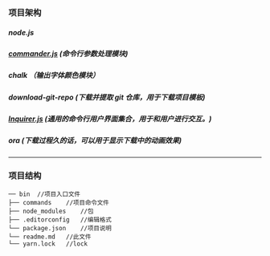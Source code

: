 <!--
 * @Description: readme
 * @Autor: yetm
 * @Date: 2019-12-11 14:28:56
 * @LastEditors: yetm
 * @LastEditTime: 2019-12-11 16:14:54
 -->
### 项目架构

##### node.js
##### <a href="https://github.com/tj/commander.js/blob/master/Readme_zh-CN.md">commander.js</a> (命令行参数处理模块)
##### chalk （输出字体颜色模块）
##### download-git-repo  (下载并提取 git 仓库，用于下载项目模板)
##### <a href="https://github.com/SBoudrias/Inquirer.js">Inquirer.js</a> (通用的命令行用户界面集合，用于和用户进行交互。)
##### ora (下载过程久的话，可以用于显示下载中的动画效果)
---
###  项目结构
```
── bin  //项目入口文件 
├── commands    //项目命令文件
├── node_modules    //包 
├── .editorconfig   //编辑格式
└── package.json    //项目说明
└── readme.md   //此文件
└── yarn.lock   //lock
```